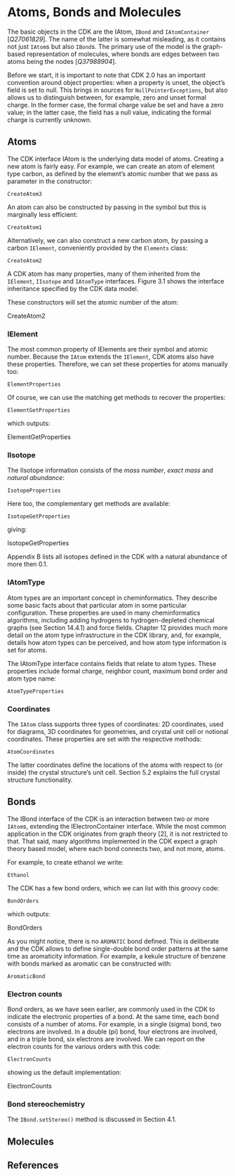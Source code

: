 #  Atoms, Bonds and Molecules

The basic objects in the CDK are the <topic type="class">IAtom</topic>, `IBond` and `IAtomContainer` [<cite>Q27061829</cite>].
The name of the latter is somewhat misleading, as it contains
not just `IAtom`s but also `IBond`s. The primary use of the model is the
graph-based representation of molecules, where bonds are edges between
two atoms being the nodes [<cite>Q37988904</cite>].

Before we start, it is important to note that CDK 2.0 has an important
convention around object properties: when a property is unset, the
object’s field is set to null. This brings in sources for `NullPointerExceptions`,
but also allows us to distinguish between, for example, zero and unset
formal charge. In the former case, the formal charge value be set and have
a zero value; in the latter case, the field has a null value, indicating the
formal charge is currently unknown.

## Atoms

The CDK interface <topic type="class">IAtom</topic> is the underlying data model of atoms. Creating
a new atom is fairly easy. For example, we can create an atom of element
type carbon, as defined by the element’s atomic number that we pass as parameter
in the constructor:

<code>CreateAtom3</code>

An atom can also be constructed by passing in the symbol but this is marginally
less efficient:

<code>CreateAtom1</code>

Alternatively, we can also construct a new carbon atom, by passing a
carbon `IElement`, conveniently provided by the `Elements` class:

<code>CreateAtom2</code>

A CDK atom has many properties, many of them inherited from the `IElement`,
`IIsotope` and `IAtomType` interfaces. Figure 3.1 shows the interface
inheritance specified by the CDK data model.

These constructors will set the atomic number of the atom:

<out>CreateAtom2</out>

### IElement

The most common property of <topic type="class">IElement</topic>s are their symbol and atomic
number. Because the `IAtom` extends the `IElement`, CDK atoms also have
these properties. Therefore, we can set these properties for atoms
manually too:

<code>ElementProperties</code>

Of course, we can use the matching get methods to recover the properties:

<code>ElementGetProperties</code>

which outputs:

<out>ElementGetProperties</out>

### IIsotope

The <topic type="class">IIsotope</topic> information consists of the *mass number*, *exact mass* and
*natural abundance*:

<code>IsotopeProperties</code>

Here too, the complementary get methods are available:

<code>IsotopeGetProperties</code>

giving:

<out>IsotopeGetProperties</out>

Appendix B lists all isotopes defined in the CDK with a natural
abundance of more then 0.1.


### IAtomType

Atom types are an important concept in cheminformatics. They describe
some basic facts about that particular atom in some particular
configuration. These properties are used in many cheminformatics algorithms,
including adding hydrogens to hydrogen-depleted chemical graphs (see
Section 14.4.1) and force fields. Chapter 12 provides much more detail
on the atom type infrastructure in the CDK library, and, for example,
details how atom types can be perceived, and how atom type information
is set for atoms.

The <topic type="class">IAtomType</topic> interface contains fields that relate to atom types. These
properties include formal charge, neighbor count, maximum bond order
and atom type name:

<code>AtomTypeProperties</code>

### Coordinates

The `IAtom` class supports three types of coordinates: <topic>2D coordinates</topic>,
used for diagrams, <topic>3D coordinates</topic> for geometries, and crystal <topic>unit cell</topic>
or <topic>notional coordinates</topic>. These properties are set with the respective
methods:

<code>AtomCoordinates</code>

The latter coordinates define the locations of the atoms with respect to
(or inside) the crystal structure’s unit cell. Section 5.2 explains the full
crystal structure functionality.

## Bonds

The <topic type="class">IBond</topic> interface of the CDK is an interaction between two or more
`IAtom`s, extending the <topic type="class">IElectronContainer</topic> interface. While the most
common application in the CDK originates from graph theory [2], it is not
restricted to that. That said, many algorithms implemented in the CDK
expect a graph theory based model, where each bond connects two, and
not more, atoms.

For example, to create <topic>ethanol</topic> we write:

<code>Ethanol</code>

The CDK has a few bond orders, which we can list with this groovy code:

<code>BondOrders</code>

which outputs:

<out>BondOrders</out>

As you might notice, there is no `AROMATIC` bond defined. This is
deliberate and the CDK allows to define single-double bond order patterns at
the same time as aromaticity information. For example, a kekule
structure of <topic>benzene</topic> with bonds marked as aromatic can be constructed with:

<code>AromaticBond</code>

### Electron counts

Bond orders, as we have seen earlier, are commonly used in the CDK to
indicate the electronic properties of a bond. At the same time, each bond
consists of a number of atoms. For example, in a single (sigma) bond, two
<topic>electrons</topic> are involved. In a double (pi) bond, four electrons are involved,
and in a triple bond, six electrons are involved. We can report on the
electron counts for the various orders with this code:

<code>ElectronCounts</code>

showing us the default implementation:

<out>ElectronCounts</out>
 
### Bond stereochemistry

The `IBond.setStereo()` method is discussed in Section 4.1.


## Molecules



## References

<references/>
